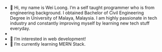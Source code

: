 - 👋 Hi, my name is Wei Loong. I’m a self taught programmer who is from engineering background. I obtained Bachelor of Civil Engineering Degree in University of Malaya, Malaysia. I am highly passionate in tech industry and constantly improving myself by learning new tech stuff everyday. 
- 
- 👀 I’m interested in web development! 
- 🌱 I’m currently learning MERN Stack.



<!---
longan177/longan177 is a ✨ special ✨ repository because its `README.md` (this file) appears on your GitHub profile.
You can click the Preview link to take a look at your changes.
--->
